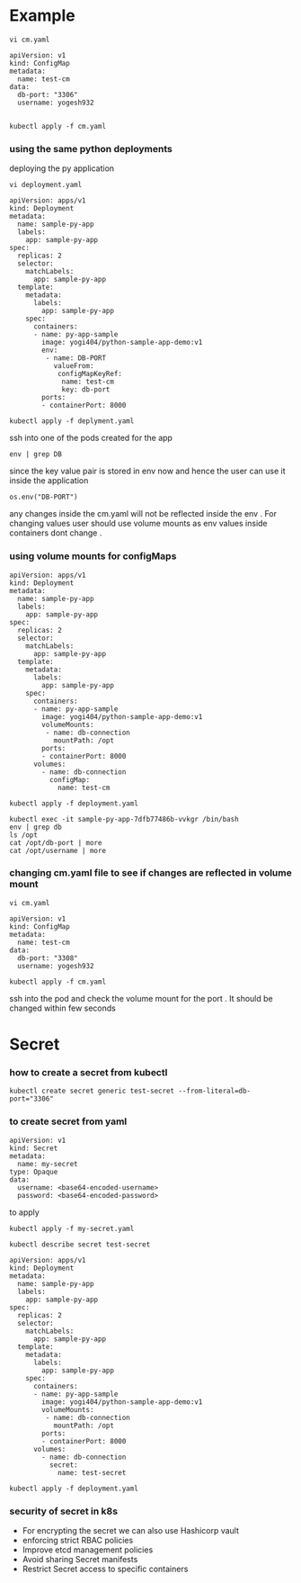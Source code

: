 # Example  

```
vi cm.yaml
```
```
apiVersion: v1
kind: ConfigMap
metadata:
  name: test-cm
data:
  db-port: "3306"
  username: yogesh932
  
```
`kubectl apply -f cm.yaml`


### using the same python deployments

deploying the py application 

`vi deployment.yaml`

```
apiVersion: apps/v1
kind: Deployment
metadata:
  name: sample-py-app
  labels:
    app: sample-py-app
spec:
  replicas: 2
  selector:
    matchLabels:
      app: sample-py-app
  template:
    metadata:
      labels:
        app: sample-py-app
    spec:
      containers:
      - name: py-app-sample
        image: yogi404/python-sample-app-demo:v1
        env:
         - name: DB-PORT
           valueFrom:
            configMapKeyRef:
             name: test-cm
             key: db-port   
        ports:
        - containerPort: 8000
```

```
kubectl apply -f deplyment.yaml
```
ssh into one of the pods created for the app

`env | grep DB`

since the key value pair is stored in env now and hence the user can use it inside the application 

`os.env("DB-PORT")`

any changes inside the cm.yaml will not be reflected inside the env . For changing values user should use volume mounts as env values inside containers dont change . 

### using volume mounts for configMaps

```
apiVersion: apps/v1
kind: Deployment
metadata:
  name: sample-py-app
  labels:
    app: sample-py-app
spec:
  replicas: 2
  selector:
    matchLabels:
      app: sample-py-app
  template:
    metadata:
      labels:
        app: sample-py-app
    spec:
      containers:
      - name: py-app-sample
        image: yogi404/python-sample-app-demo:v1
        volumeMounts:
         - name: db-connection
           mountPath: /opt
        ports:
        - containerPort: 8000
      volumes:
        - name: db-connection
          configMap:
            name: test-cm  

```
`kubectl apply -f deployment.yaml`

```
kubectl exec -it sample-py-app-7dfb77486b-vvkgr /bin/bash
env | grep db
ls /opt
cat /opt/db-port | more
cat /opt/username | more
```

### changing cm.yaml file to see if changes are reflected in volume mount

`vi cm.yaml`

```
apiVersion: v1
kind: ConfigMap
metadata:
  name: test-cm
data:
  db-port: "3308"
  username: yogesh932
```

`kubectl apply -f cm.yaml`

ssh into the pod and check the volume mount for the port . It should be changed within few seconds 

# Secret

### how to create a secret from kubectl

`kubectl create secret generic test-secret --from-literal=db-port="3306" `

### to create secret from yaml

```
apiVersion: v1
kind: Secret
metadata:
  name: my-secret
type: Opaque
data:
  username: <base64-encoded-username>
  password: <base64-encoded-password>

```

to apply 

`kubectl apply -f my-secret.yaml`

`kubectl describe secret test-secret`

```
apiVersion: apps/v1
kind: Deployment
metadata:
  name: sample-py-app
  labels:
    app: sample-py-app
spec:
  replicas: 2
  selector:
    matchLabels:
      app: sample-py-app
  template:
    metadata:
      labels:
        app: sample-py-app
    spec:
      containers:
      - name: py-app-sample
        image: yogi404/python-sample-app-demo:v1
        volumeMounts:
         - name: db-connection
           mountPath: /opt
        ports:
        - containerPort: 8000
      volumes:
        - name: db-connection
          secret:
            name: test-secret  
```

`kubectl apply -f deployment.yaml`

### security of secret in k8s

- For encrypting the secret we can also use Hashicorp vault 
- enforcing strict RBAC policies
- Improve etcd management policies
- Avoid sharing Secret manifests
- Restrict Secret access to specific containers